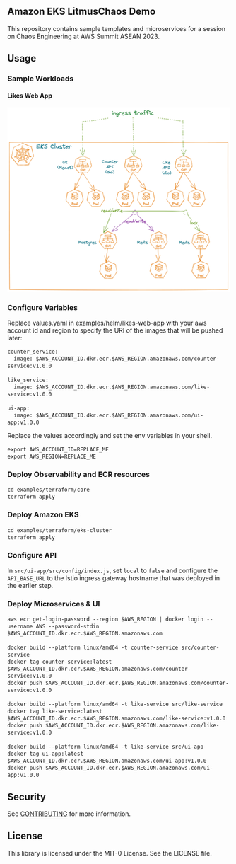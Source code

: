 ## Amazon EKS LitmusChaos Demo

This repository contains sample templates and microservices for a session on Chaos Engineering at AWS Summit ASEAN 2023.

## Usage

### Sample Workloads


#### Likes Web App

![likes web app image](docs/workload-archi.png "Likes Web App")

### Configure Variables

Replace values.yaml in examples/helm/likes-web-app with your aws account id and region to specify the URI of the images that will be pushed later:
```
counter_service:
  image: $AWS_ACCOUNT_ID.dkr.ecr.$AWS_REGION.amazonaws.com/counter-service:v1.0.0

like_service:
  image: $AWS_ACCOUNT_ID.dkr.ecr.$AWS_REGION.amazonaws.com/like-service:v1.0.0

ui-app:
  image: $AWS_ACCOUNT_ID.dkr.ecr.$AWS_REGION.amazonaws.com/ui-app:v1.0.0
```

Replace the values accordingly and set the env variables in your shell.
```
export AWS_ACCOUNT_ID=REPLACE_ME
export AWS_REGION=REPLACE_ME
```

### Deploy Observability and ECR resources

```
cd examples/terraform/core
terraform apply
```

### Deploy Amazon EKS

```
cd examples/terraform/eks-cluster
terraform apply
```

### Configure API
In `src/ui-app/src/config/index.js`, set `local` to `false` and configure the `API_BASE_URL` to the Istio ingress gateway hostname that was deployed in the earlier step.

### Deploy Microservices & UI

```
aws ecr get-login-password --region $AWS_REGION | docker login --username AWS --password-stdin $AWS_ACCOUNT_ID.dkr.ecr.$AWS_REGION.amazonaws.com

docker build --platform linux/amd64 -t counter-service src/counter-service
docker tag counter-service:latest $AWS_ACCOUNT_ID.dkr.ecr.$AWS_REGION.amazonaws.com/counter-service:v1.0.0
docker push $AWS_ACCOUNT_ID.dkr.ecr.$AWS_REGION.amazonaws.com/counter-service:v1.0.0

docker build --platform linux/amd64 -t like-service src/like-service
docker tag like-service:latest $AWS_ACCOUNT_ID.dkr.ecr.$AWS_REGION.amazonaws.com/like-service:v1.0.0
docker push $AWS_ACCOUNT_ID.dkr.ecr.$AWS_REGION.amazonaws.com/like-service:v1.0.0

docker build --platform linux/amd64 -t like-service src/ui-app
docker tag ui-app:latest $AWS_ACCOUNT_ID.dkr.ecr.$AWS_REGION.amazonaws.com/ui-app:v1.0.0
docker push $AWS_ACCOUNT_ID.dkr.ecr.$AWS_REGION.amazonaws.com/ui-app:v1.0.0
```

## Security

See [CONTRIBUTING](CONTRIBUTING.md#security-issue-notifications) for more information.

## License

This library is licensed under the MIT-0 License. See the LICENSE file.